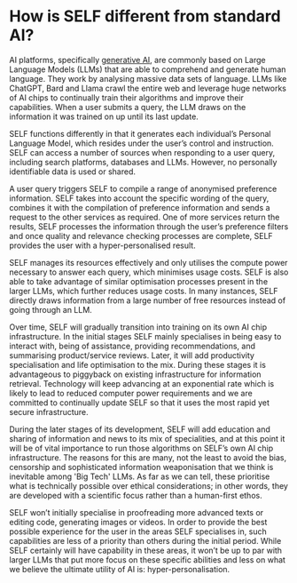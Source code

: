 # How is SELF different from standard AI?

AI platforms, specifically [generative AI](https://en.wikipedia.org/wiki/Generative\_artificial\_intelligence), are commonly based on Large Language Models (LLMs) that are able to comprehend and generate human language. They work by analysing massive data sets of language. LLMs like ChatGPT, Bard and Llama crawl the entire web and leverage huge networks of AI chips to continually train their algorithms and improve their capabilities. When a user submits a query, the LLM draws on the information it was trained on up until its last update.

SELF functions differently in that it generates each individual’s Personal Language Model, which resides under the user’s control and instruction. SELF can access a number of sources when responding to a user query, including search platforms, databases and LLMs. However, no personally identifiable data is used or shared.&#x20;

A user query triggers SELF to compile a range of anonymised preference information. SELF takes into account the specific wording of the query, combines it with the compilation of preference information and sends a request to the other services as required. One of more services return the results, SELF processes the information through the user’s preference filters and once quality and relevance checking processes are complete, SELF provides the user with a hyper-personalised result.

SELF manages its resources effectively and only utilises the compute power necessary to answer each query, which minimises usage costs. SELF is also able to take advantage of similar optimisation processes present in the larger LLMs, which further reduces usage costs. In many instances, SELF directly draws information from a large number of free resources instead of going through an LLM.

Over time, SELF will gradually transition into training on its own AI chip infrastructure. In the initial stages SELF mainly specialises in being easy to interact with, being of assistance, providing recommendations, and summarising product/service reviews. Later, it will add productivity specialisation and life optimisation to the mix. During these stages it is advantageous to piggyback on existing infrastructure for information retrieval. Technology will keep advancing at an exponential rate which is likely to lead to reduced computer power requirements and we are committed to continually update SELF so that it uses the most rapid yet secure infrastructure.

During the later stages of its development, SELF will add education and sharing of information and news to its mix of specialities, and at this point it will be of vital importance to run those algorithms on SELF’s own AI chip infrastructure. The reasons for this are many, not the least to avoid the bias, censorship and sophisticated information weaponisation that we think is inevitable among 'Big Tech' LLMs. As far as we can tell, these prioritise what is technically possible over ethical considerations; in other words, they are developed with a scientific focus rather than a human-first ethos.

SELF won’t initially specialise in proofreading more advanced texts or editing code, generating images or videos. In order to provide the best possible experience for the user in the areas SELF specialises in, such capabilities are less of a priority than others during the initial period. While SELF certainly will have capability in these areas, it won’t be up to par with larger LLMs that put more focus on these specific abilities and less on what we believe the ultimate utility of AI is: hyper-personalisation.

